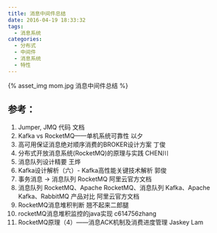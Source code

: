 ```yaml
---
title: 消息中间件总结
date: 2016-04-19 18:33:32
tags:
  - 消息系统
categories:
  - 分布式
  - 中间件 
  - 消息系统
  - 特性  
---
```


{% asset_img  mom.jpg  消息中间件总结 %}


## 参考：

1. Jumper, JMQ 代码 文档
2. Kafka vs RocketMQ——单机系统可靠性 以夕
3. 高可用保证消息绝对顺序消费的BROKER设计方案 丁俊
4. 分布式开放消息系统(RocketMQ)的原理与实践 CHEN川
5. 消息队列设计精要 王烨
6. Kafka设计解析（六）- Kafka高性能关键技术解析 郭俊
7. 事务消息 -> 消息队列 RocketMQ 阿里云官方文档
8. 消息队列 RocketMQ、Apache RocketMQ、消息队列 Kafka、Apache Kafka、RabbitMQ 产品对比 阿里云官方文档
9. RocketMQ消息堆积判断 翘不起来二郎腿
10. rocketMQ消息堆积监控的java实现 c614756zhang
11. RocketMQ原理（4）——消息ACK机制及消费进度管理 Jaskey Lam
